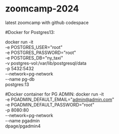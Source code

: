 # zoomcamp-2024
latest zoomcamp with github codespace

#Docker for Postgres13:

docker run -it \
 -e POSTGRES_USER="root" \
 -e POSTGRES_PASSWORD="root" \
 -e POSTGRES_DB="ny_taxi" \
 -v postgres-vol:/var/lib/postgresql/data \
 -p 5432:5432 \
 --network=pg-network \
 --name pg-db \
 postgres:13

 #Docker container for PG ADMIN:
 docker run -it \
    -e PGADMIN_DEFAULT_EMAIL="admin@admin.com" \
    -e PGADMIN_DEFAULT_PASSWORD="root" \
    -p 8080:80 \
    --network=pg-network \
    --name pgadmin \
    dpage/pgadmin4